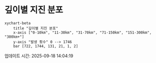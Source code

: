 # 깊이별 지진 분포

```mermaid
xychart-beta
    title "깊이별 지진 분포"
    x-axis ["0-10km", "11-30km", "31-70km", "71-150km", "151-300km", "300km+"]
    y-axis "발생 횟수" 0 --> 1746
    bar [722, 1744, 131, 21, 1, 2]
```

업데이트 시간: 2025-09-18 14:04:19
